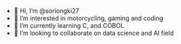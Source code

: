 - 👋 Hi, I’m @soriongki27
- 👀 I’m interested in motorcycling, gaming and coding
- 🌱 I’m currently learning C, and COBOL
- 💞️ I’m looking to collaborate on data science and AI field


<!---
soriongki27/soriongki27 is a ✨ special ✨ repository because its `README.md` (this file) appears on your GitHub profile.
You can click the Preview link to take a look at your changes.
--->
